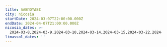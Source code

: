 ```yaml
---
title: ΑΛΕΠΟΥΔΕΣ
city: nicosia
startDate: 2024-03-07T22:00:00.000Z
endDate: 2024-04-07T21:00:00.000Z
nicosia_dates: >-
  2024-03-8,2024-03-9,2024-03-10,2024-03-14,2024-03-15,2024-03-22,2024-03-23,2024-03-24,2024-03-29,2024-03-30,2024-03-31,2024-04-5,2024-04-6,2024-04-7,2024-04-8
limassol_dates: ''
---
```


